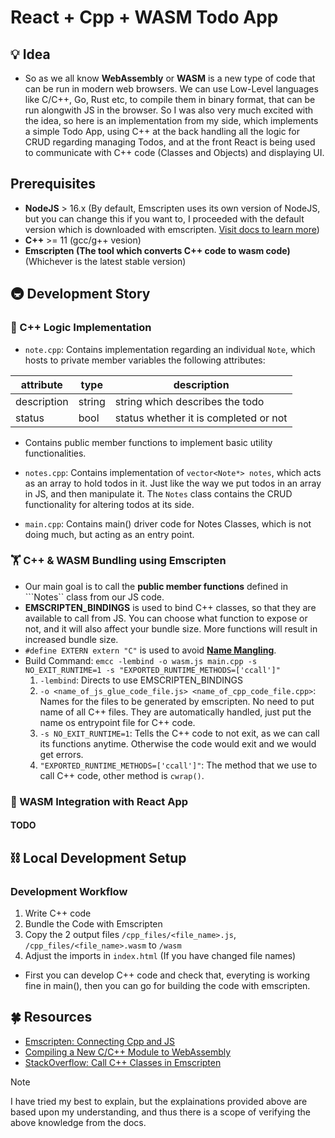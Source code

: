# React + Cpp + WASM Todo App

## 💡 Idea

* So as we all know __WebAssembly__ or __WASM__ is a new type of code that can be run in modern web browsers. We can use Low-Level languages like C/C++, Go, Rust etc, to compile them in binary format, that can be run alongwith JS in the browser. So I was also very much excited with the idea, so here is an implementation from my side, which implements a simple Todo App, using C++ at the back handling all the logic for CRUD regarding managing Todos, and at the front React is being used to communicate with C++ code (Classes and Objects) and displaying UI.

## Prerequisites
* __NodeJS__ > 16.x (By default, Emscripten uses its own version of NodeJS, but you can change this if you want to, I proceeded with the default version which is downloaded with emscripten. [Visit docs to learn more](https://emscripten.org/docs/getting_started/downloads.html#installation-instructions-using-the-emsdk-recommended))
* __C++__ >= 11 (gcc/g++ vesion)
* __Emscripten (The tool which converts C++ code to wasm code)__ (Whichever is the latest stable version)

## 🚇 Development Story
### 👔 C++ Logic Implementation

* ```note.cpp```: Contains implementation regarding an individual ```Note```, which hosts to private member variables the following attributes:

| attribute   | type   | description |
|-------------|--------|-------------|
| description | string | string which describes the todo |
| status      | bool   | status whether it is completed or not |

* Contains public member functions to implement basic utility functionalities.

* ```notes.cpp```: Contains implementation of ```vector<Note*> notes```, which acts as an array to hold todos in it. Just like the way we put todos in an array in JS, and then manipulate it. The ```Notes``` class contains the CRUD functionality for altering todos at its side.

* ```main.cpp```: Contains main() driver code for Notes Classes, which is not doing much, but acting as an entry point.

### 🏋️ C++ & WASM Bundling using Emscripten
* Our main goal is to call the __public member functions__ defined in ```Notes`` class from our JS code.
* __EMSCRIPTEN_BINDINGS__ is used to bind C++ classes, so that they are available to call from JS. You can choose what function to expose or not, and it will also affect your bundle size. More functions will result in increased bundle size.
* ```#define EXTERN extern "C"``` is used to avoid [__Name Mangling__](https://www.ibm.com/docs/en/i/7.5?topic=linkage-name-mangling-c-only).
* Build Command: ```emcc -lembind -o wasm.js main.cpp -s NO_EXIT_RUNTIME=1 -s "EXPORTED_RUNTIME_METHODS=['ccall']"```
    1. ```-lembind```: Directs to use EMSCRIPTEN_BINDINGS
    2. ```-o <name_of_js_glue_code_file.js> <name_of_cpp_code_file.cpp>```: Names for the files to be generated by emscripten. No need to put name of all C++ files. They are automatically handled, just put the name os entrypoint file for C++ code.
    3. ```-s NO_EXIT_RUNTIME=1```: Tells the C++ code to not exit, as we can call its functions anytime. Otherwise the code would exit and we would get errors.
    4. ```"EXPORTED_RUNTIME_METHODS=['ccall']"```: The method that we use to call C++ code, other method is ```cwrap()```.

### 🦺 WASM Integration with React App
#### TODO

## ⛓️ Local Development Setup

### Development Workflow
1. Write C++ code
2. Bundle the Code with Emscripten
3. Copy the 2 output files ```/cpp_files/<file_name>.js```, ```/cpp_files/<file_name>.wasm``` to ```/wasm```
4. Adjust the imports in ```index.html``` (If you have changed file names)

* First you can develop C++ code and check that, everyting is working fine in main(), then you can go for building the code with emscripten.

## 🍀 Resources
* [Emscripten: Connecting Cpp and JS](https://emscripten.org/docs/porting/connecting_cpp_and_javascript/Interacting-with-code.html#interacting-with-code-ccall-cwrap)
* [Compiling a New C/C++ Module to WebAssembly](https://developer.mozilla.org/en-US/docs/WebAssembly/C_to_wasm#creating_html_and_javascript)
* [StackOverflow: Call C++ Classes in Emscripten](https://stackoverflow.com/questions/15865923/interaction-with-c-classes-in-emscripten)

> [!NOTE]
> I have tried my best to explain, but the explainations provided above are based upon my understanding, and thus there is a scope of verifying the above knowledge from the docs.